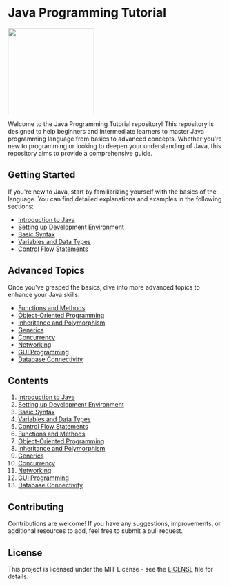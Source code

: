# Java Programming Tutorial

<img src="https://1000logos.net/wp-content/uploads/2020/09/Java-Logo.png" width="200">

Welcome to the Java Programming Tutorial repository! This repository is designed to help beginners and intermediate learners to master Java programming language from basics to advanced concepts. Whether you're new to programming or looking to deepen your understanding of Java, this repository aims to provide a comprehensive guide.

## Getting Started

If you're new to Java, start by familiarizing yourself with the basics of the language. You can find detailed explanations and examples in the following sections:

- [Introduction to Java](#introduction-to-java)
- [Setting up Development Environment](#setting-up-development-environment)
- [Basic Syntax](#basic-syntax)
- [Variables and Data Types](#variables-and-data-types)
- [Control Flow Statements](#control-flow-statements)

## Advanced Topics

Once you've grasped the basics, dive into more advanced topics to enhance your Java skills:

- [Functions and Methods](#functions-and-methods)
- [Object-Oriented Programming](#object-oriented-programming)
- [Inheritance and Polymorphism](#inheritance-and-polymorphism)
- [Generics](#generics)
- [Concurrency](#concurrency)
- [Networking](#networking)
- [GUI Programming](#gui-programming)
- [Database Connectivity](#database-connectivity)

## Contents

1. [Introduction to Java](#introduction-to-java)
2. [Setting up Development Environment](#setting-up-development-environment)
3. [Basic Syntax](#basic-syntax)
4. [Variables and Data Types](#variables-and-data-types)
5. [Control Flow Statements](#control-flow-statements)
6. [Functions and Methods](#functions-and-methods)
7. [Object-Oriented Programming](#object-oriented-programming)
8. [Inheritance and Polymorphism](#inheritance-and-polymorphism)
9. [Generics](#generics)
10. [Concurrency](#concurrency)
11. [Networking](#networking)
12. [GUI Programming](#gui-programming)
13. [Database Connectivity](#database-connectivity)

## Contributing

Contributions are welcome! If you have any suggestions, improvements, or additional resources to add, feel free to submit a pull request. 

## License

This project is licensed under the MIT License - see the [LICENSE](LICENSE) file for details.
